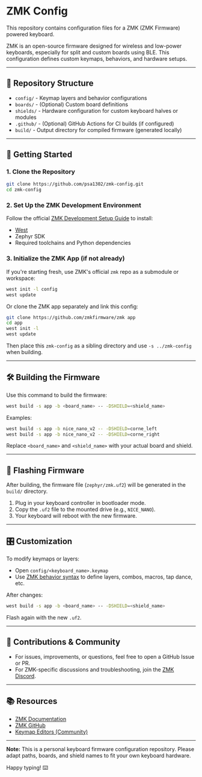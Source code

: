 # ZMK Config

This repository contains configuration files for a ZMK (ZMK Firmware) powered keyboard.

ZMK is an open-source firmware designed for wireless and low-power keyboards, especially for split and custom boards using BLE. This configuration defines custom keymaps, behaviors, and hardware setups.

---

## 📁 Repository Structure

- `config/` - Keymap layers and behavior configurations
- `boards/` - (Optional) Custom board definitions
- `shields/` - Hardware configuration for custom keyboard halves or modules
- `.github/` - (Optional) GitHub Actions for CI builds (if configured)
- `build/` - Output directory for compiled firmware (generated locally)

---

## 🚀 Getting Started

### 1. Clone the Repository

```bash
git clone https://github.com/psa1302/zmk-config.git
cd zmk-config
```

### 2. Set Up the ZMK Development Environment

Follow the official [ZMK Development Setup Guide](https://zmk.dev/docs/development/setup) to install:

- [West](https://docs.zephyrproject.org/latest/develop/west/index.html)
- Zephyr SDK
- Required toolchains and Python dependencies

### 3. Initialize the ZMK App (if not already)

If you're starting fresh, use ZMK's official `zmk` repo as a submodule or workspace:

```bash
west init -l config
west update
```

Or clone the ZMK app separately and link this config:

```bash
git clone https://github.com/zmkfirmware/zmk app
cd app
west init -l
west update
```

Then place this `zmk-config` as a sibling directory and use `-s ../zmk-config` when building.

---

## 🛠 Building the Firmware

Use this command to build the firmware:

```bash
west build -s app -b <board_name> -- -DSHIELD=<shield_name>
```

Examples:

```bash
west build -s app -b nice_nano_v2 -- -DSHIELD=corne_left
west build -s app -b nice_nano_v2 -- -DSHIELD=corne_right
```

Replace `<board_name>` and `<shield_name>` with your actual board and shield.

---

## 🔌 Flashing Firmware

After building, the firmware file (`zephyr/zmk.uf2`) will be generated in the `build/` directory.

1. Plug in your keyboard controller in bootloader mode.
2. Copy the `.uf2` file to the mounted drive (e.g., `NICE_NANO`).
3. Your keyboard will reboot with the new firmware.

---

## 🎛 Customization

To modify keymaps or layers:

- Open `config/<keyboard_name>.keymap`
- Use [ZMK behavior syntax](https://zmk.dev/docs/behaviors/behavior-mod-morph/) to define layers, combos, macros, tap dance, etc.

After changes:

```bash
west build -s app -b <board_name> -- -DSHIELD=<shield_name>
```

Flash again with the new `.uf2`.

---

## 🙌 Contributions & Community

- For issues, improvements, or questions, feel free to open a GitHub Issue or PR.
- For ZMK-specific discussions and troubleshooting, join the [ZMK Discord](https://discord.gg/zmk).

---

## 📚 Resources

- [ZMK Documentation](https://zmk.dev/docs)
- [ZMK GitHub](https://github.com/zmkfirmware/zmk)
- [Keymap Editors (Community)](https://nickcoutsos.github.io/keymap-editor)

---

**Note:** This is a personal keyboard firmware configuration repository. Please adapt paths, boards, and shield names to fit your own keyboard hardware.

Happy typing! ⌨️

